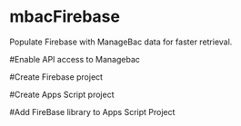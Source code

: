 # mbacFirebase
Populate Firebase with ManageBac data for faster retrieval.

#Enable API access to Managebac

#Create Firebase project

#Create Apps Script project

#Add FireBase library to Apps Script Project
